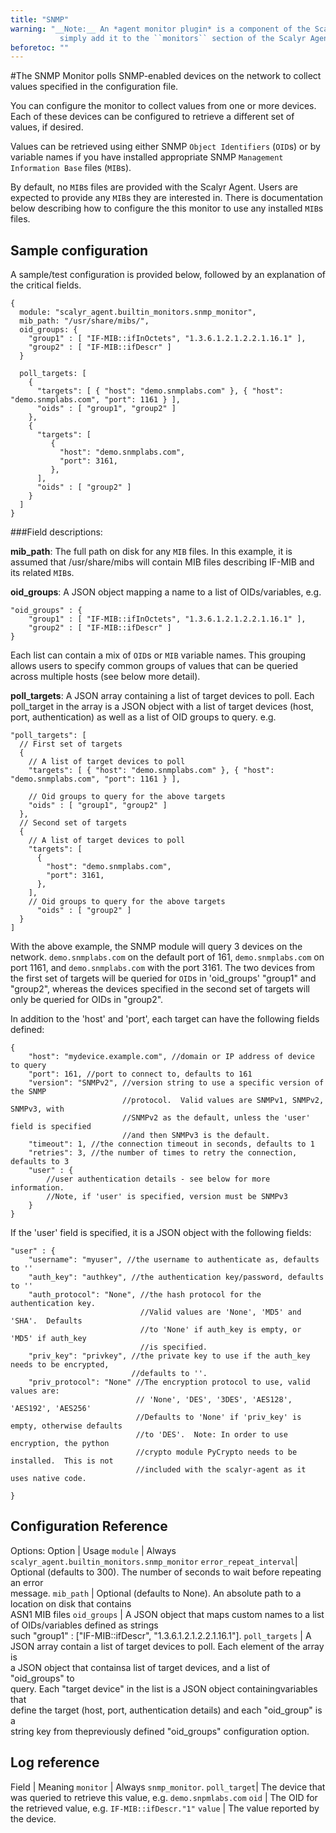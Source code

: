 ```yaml
---
title: "SNMP"
warning: "__Note:__ An *agent monitor plugin* is a component of the Scalyr Agent. To use a plugin,
           simply add it to the ``monitors`` section of the Scalyr Agent configuration file (``/etc/scalyr/agent.json``)."
beforetoc: ""
---
```

 
#The SNMP Monitor polls SNMP-enabled devices on the network to collect values specified in the configuration
file.

You can configure the monitor to collect values from one or more devices.  Each of these devices can be
configured to retrieve a different set of values, if desired.

Values can be retrieved using either SNMP ``Object Identifiers`` (``OID``s) or by variable names if you have installed 
appropriate SNMP ``Management Information Base`` files (``MIB``s).

By default, no ``MIB``s files are provided with the Scalyr Agent.  Users are expected to provide any ``MIB``s they
are interested in.  There is documentation below describing how to configure the this monitor to use any installed
``MIB``s files.

## Sample configuration

A sample/test configuration is provided below, followed by an explanation of the critical fields.

    {
      module: "scalyr_agent.builtin_monitors.snmp_monitor",
      mib_path: "/usr/share/mibs/",
      oid_groups: {
        "group1" : [ "IF-MIB::ifInOctets", "1.3.6.1.2.1.2.2.1.16.1" ],
        "group2" : [ "IF-MIB::ifDescr" ]
      }
    
      poll_targets: [
        {
          "targets": [ { "host": "demo.snmplabs.com" }, { "host": "demo.snmplabs.com", "port": 1161 } ],
          "oids" : [ "group1", "group2" ]
        },
        {
          "targets": [
             {
               "host": "demo.snmplabs.com",
               "port": 3161,
             },
          ],
          "oids" : [ "group2" ]
        }
      ]
    }

###Field descriptions:

**mib_path**:  The full path on disk for any ``MIB`` files.  In this example, it is assumed that /usr/share/mibs will
contain MIB files describing IF-MIB and its related ``MIB``s.

**oid_groups**:  A JSON object mapping a name to a list of OIDs/variables, e.g.

    "oid_groups" : {
        "group1" : [ "IF-MIB::ifInOctets", "1.3.6.1.2.1.2.2.1.16.1" ],
        "group2" : [ "IF-MIB::ifDescr" ]
    }

Each list can contain a mix of ``OID``s or ``MIB`` variable names.  This grouping allows users
to specify common groups of values that can be queried across multiple hosts (see below
more detail).

**poll_targets**: A JSON array containing a list of target devices to poll.  Each poll_target
in the array is a JSON object with a list of target devices (host, port, authentication) as
well as a list of OID groups to query. e.g.

    "poll_targets": [
      // First set of targets
      {
        // A list of target devices to poll
        "targets": [ { "host": "demo.snmplabs.com" }, { "host": "demo.snmplabs.com", "port": 1161 } ],
    
        // Oid groups to query for the above targets
        "oids" : [ "group1", "group2" ]
      },
      // Second set of targets
      {
        // A list of target devices to poll
        "targets": [
          {
            "host": "demo.snmplabs.com",
            "port": 3161,
          },
        ],
        // Oid groups to query for the above targets
          "oids" : [ "group2" ]
      }
    ]

With the above example, the SNMP module will query 3 devices on the network.  ``demo.snmplabs.com`` on the
default port of 161, ``demo.snmplabs.com`` on port 1161, and ``demo.snmplabs.com`` with the port 3161.  The two
devices from the first set of targets will be queried for ``OID``s in 'oid_groups' "group1" and "group2",
whereas the devices specified in the second set of targets will only be queried for OIDs in "group2".

In addition to the 'host' and 'port', each target can have the following fields defined:

    {
        "host": "mydevice.example.com", //domain or IP address of device to query
        "port": 161, //port to connect to, defaults to 161
        "version": "SNMPv2", //version string to use a specific version of the SNMP
                             //protocol.  Valid values are SNMPv1, SNMPv2, SNMPv3, with
                             //SNMPv2 as the default, unless the 'user' field is specified
                             //and then SNMPv3 is the default.
        "timeout": 1, //the connection timeout in seconds, defaults to 1
        "retries": 3, //the number of times to retry the connection, defaults to 3
        "user" : {
            //user authentication details - see below for more information.
            //Note, if 'user' is specified, version must be SNMPv3
        }
    }

If the 'user' field is specified, it is a JSON object with the following fields:

    "user" : {
        "username": "myuser", //the username to authenticate as, defaults to ''
        "auth_key": "authkey", //the authentication key/password, defaults to ''
        "auth_protocol": "None", //the hash protocol for the authentication key.
                                 //Valid values are 'None', 'MD5' and 'SHA'.  Defaults
                                 //to 'None' if auth_key is empty, or 'MD5' if auth_key
                                 //is specified.
        "priv_key": "privkey", //the private key to use if the auth_key needs to be encrypted,
                               //defaults to ''.
        "priv_protocol": "None" //The encryption protocol to use, valid values are:
                                // 'None', 'DES', '3DES', 'AES128', 'AES192', 'AES256'
                                //Defaults to 'None' if 'priv_key' is empty, otherwise defaults
                                //to 'DES'.  Note: In order to use encryption, the python
                                //crypto module PyCrypto needs to be installed.  This is not
                                //included with the scalyr-agent as it uses native code.

    }


## Configuration Reference

Options:
Option                   | Usage
``module``               | Always ``scalyr_agent.builtin_monitors.snmp_monitor``
``error_repeat_interval``| Optional (defaults to 300). The number of seconds to wait before repeating an error \
                                  message.
``mib_path``             | Optional (defaults to None).  An absolute path to a location on disk that contains \
                                  ASN1 MIB files
``oid_groups``           | A JSON object that maps custom names to a list of OIDs/variables defined as strings \
                                  such "group1" : ["IF-MIB::ifDescr",  "1.3.6.1.2.1.2.2.1.16.1"].
``poll_targets``         | A JSON array contain a list of target devices to poll.  Each element of the array is \
                                  a JSON object that containsa list of target devices, and a list of "oid_groups" to \
                                  query.  Each "target device" in the list is a JSON object containingvariables that \
                                  define the target (host, port, authentication details) and each "oid_group" is a \
                                  string key from thepreviously defined "oid_groups" configuration option.

## Log reference

Field          | Meaning
``monitor``    | Always ``snmp_monitor``.
``poll_target``| The device that was queried to retrieve this value, e.g. ``demo.snpmlabs.com``
``oid``        | The OID for the retrieved value, e.g. ``IF-MIB::ifDescr."1"``
``value``      | The value reported by the device.